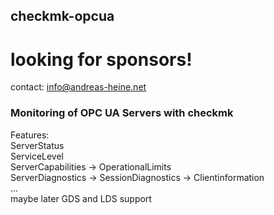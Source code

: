 ## checkmk-opcua   
  
# looking for sponsors!      
contact: info@andreas-heine.net    
  
### Monitoring of OPC UA Servers with checkmk  
Features:    
ServerStatus  
ServiceLevel  
ServerCapabilities -> OperationalLimits  
ServerDiagnostics -> SessionDiagnostics -> Clientinformation  
...  
maybe later GDS and LDS support  
